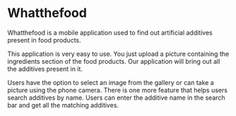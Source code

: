 # Whatthefood

Whatthefood is a  mobile application used to find out artificial additives present in food products.

This application is very easy to use. You just upload a picture containing the ingredients section of the food products. Our application will bring out all the additives present in it.

Users have the option to select an image from the gallery or can take a picture using the phone camera. There is one more feature that helps users search additives by name. Users can enter the additive name in the search bar and get all the matching additives.


